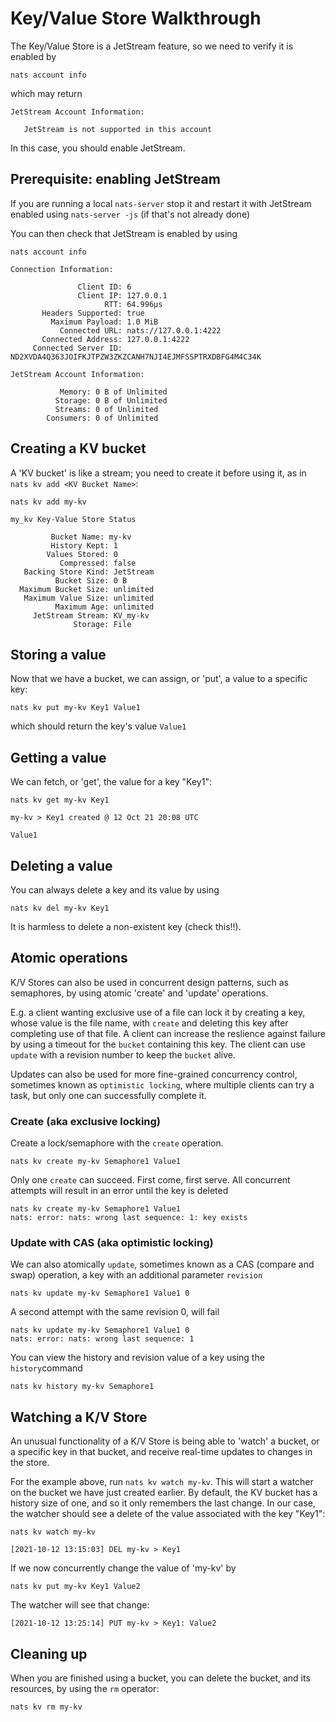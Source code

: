 # Key/Value Store Walkthrough

The Key/Value Store is a JetStream feature, so we need to verify it is enabled by

```shell
nats account info
```
which may return

```
JetStream Account Information:

   JetStream is not supported in this account
```

In this case, you should enable JetStream.

## Prerequisite: enabling JetStream

If you are running a local `nats-server` stop it and restart it with JetStream enabled using `nats-server -js` (if that's not already done)

You can then check that JetStream is enabled by using

```shell
nats account info
```

```
Connection Information:

               Client ID: 6
               Client IP: 127.0.0.1
                     RTT: 64.996µs
       Headers Supported: true
         Maximum Payload: 1.0 MiB
           Connected URL: nats://127.0.0.1:4222
       Connected Address: 127.0.0.1:4222
     Connected Server ID: ND2XVDA4Q363JOIFKJTPZW3ZKZCANH7NJI4EJMFSSPTRXDBFG4M4C34K

JetStream Account Information:

           Memory: 0 B of Unlimited
          Storage: 0 B of Unlimited
          Streams: 0 of Unlimited
        Consumers: 0 of Unlimited 
```

## Creating a KV bucket

A 'KV bucket' is like a stream; you need to create it before using it, as in `nats kv add <KV Bucket Name>`:

```shell
nats kv add my-kv
```

```
my_kv Key-Value Store Status

         Bucket Name: my-kv
         History Kept: 1
        Values Stored: 0
           Compressed: false
   Backing Store Kind: JetStream
          Bucket Size: 0 B
  Maximum Bucket Size: unlimited
   Maximum Value Size: unlimited
          Maximum Age: unlimited
     JetStream Stream: KV_my-kv
              Storage: File
```

## Storing a value

Now that we have a bucket, we can assign, or 'put', a value to a specific key:

```shell
nats kv put my-kv Key1 Value1
```

which should return the key's value `Value1`

## Getting a value

We can fetch, or 'get', the value for a key "Key1":

```shell
nats kv get my-kv Key1
```

```
my-kv > Key1 created @ 12 Oct 21 20:08 UTC

Value1
```

## Deleting a value

You can always delete a key and its value by using 
```shell
nats kv del my-kv Key1
```

It is harmless to delete a non-existent key (check this!!).

## Atomic operations

K/V Stores can also be used in concurrent design patterns, such as semaphores, by using atomic 'create' and 'update' operations.

E.g. a client wanting exclusive use of a file can lock it by creating a key, whose value is the file name, with `create` and deleting this key after completing use of that file. A client can increase the reslience against failure by using a timeout for the `bucket` containing this key. The client can use `update` with a revision number to keep the `bucket` alive.

Updates can also be used for more fine-grained concurrency control, sometimes known as `optimistic locking`, where multiple clients can try a task, but only one can successfully complete it.

### Create (aka exclusive locking)
Create a lock/semaphore with the `create` operation.
```shell 
nats kv create my-kv Semaphore1 Value1
```
Only one `create` can succeed. First come, first serve. All concurrent attempts will result in an error until the key is deleted
```shell 
nats kv create my-kv Semaphore1 Value1
nats: error: nats: wrong last sequence: 1: key exists
```

### Update with CAS (aka optimistic locking)
We can also atomically `update`, sometimes known as a CAS (compare and swap) operation, a key with an additional parameter `revision`

```shell 
nats kv update my-kv Semaphore1 Value1 0
```

A second attempt with the same revision 0, will fail

```shell 
nats kv update my-kv Semaphore1 Value1 0
nats: error: nats: wrong last sequence: 1
```

You can view the history and revision value of a key using the `history`command

```shell
nats kv history my-kv Semaphore1
```

## Watching a K/V Store

An unusual functionality of a K/V Store is being able to 'watch' a bucket, or a specific key in that bucket, and receive real-time updates to changes in the store.

For the example above, run `nats kv watch my-kv`. This will start a watcher on the bucket we have just created earlier. By default, the KV bucket has a history size of one, and so it only remembers the last change. In our case, the watcher should see a delete of the value associated with the key "Key1":

```shell
nats kv watch my-kv
```

```
[2021-10-12 13:15:03] DEL my-kv > Key1
```

If we now concurrently change the value of 'my-kv' by

```shell
nats kv put my-kv Key1 Value2
```

The watcher will see that change:

```shell
[2021-10-12 13:25:14] PUT my-kv > Key1: Value2
```

## Cleaning up

When you are finished using a bucket, you can delete the bucket, and its resources, by using the `rm` operator:

```shell
nats kv rm my-kv
```
